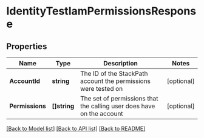 # IdentityTestIamPermissionsResponse

## Properties

Name | Type | Description | Notes
------------ | ------------- | ------------- | -------------
**AccountId** | **string** | The ID of the StackPath account the permissions were tested on | [optional] 
**Permissions** | **[]string** | The set of permissions that the calling user does have on the account | [optional] 

[[Back to Model list]](../README.md#documentation-for-models) [[Back to API list]](../README.md#documentation-for-api-endpoints) [[Back to README]](../README.md)


